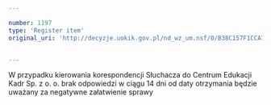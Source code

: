 ```yaml
---

number: 1197
type: 'Register item'
original_uri: 'http://decyzje.uokik.gov.pl/nd_wz_um.nsf/0/B38C157F1CCA73F2C125730200380535?OpenDocument'


---
```


W przypadku kierowania korespondencji Słuchacza do Centrum Edukacji Kadr Sp. z o. o. brak odpowiedzi w ciągu 14 dni od daty otrzymania będzie uważany za negatywne załatwienie sprawy
